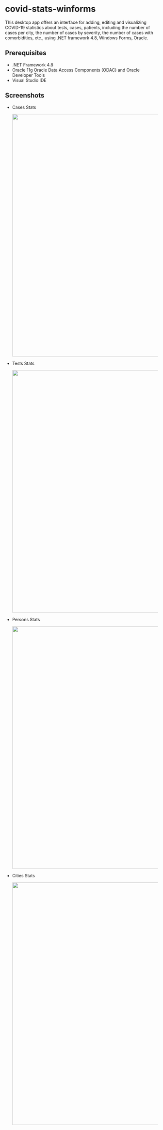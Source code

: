# covid-stats-winforms
This desktop app offers an interface for adding, editing and visualizing COVID-19 statistics about tests, cases, patients, including the number of cases per city, the number of cases by severity, the number of cases with comorbidities, etc., using .NET framework 4.8, Windows Forms, Oracle. 

## Prerequisites
- .NET Framework 4.8
- Oracle 11g Oracle Data Access Components (ODAC) and Oracle Developer Tools
- Visual Studio IDE

## Screenshots
- Cases Stats

  <img src="https://github.com/Andrei-Paval/covid-stats-winforms/assets/87027650/b3cb5e3a-4518-4c02-8a9e-ad9bf5f61083" alt="" width=800 />

- Tests Stats

  <img src="https://github.com/Andrei-Paval/covid-stats-winforms/assets/87027650/61c285e5-c274-4cfb-b974-e4c5c97a3ac3" alt="" width=800 />

- Persons Stats

  <img src="https://github.com/Andrei-Paval/covid-stats-winforms/assets/87027650/12117004-3110-4a08-9200-7a3ccab3b1fc" alt="" width=800 />

- Cities Stats

  <img src="https://github.com/Andrei-Paval/covid-stats-winforms/assets/87027650/0d7ba617-0b41-4fe0-adc5-df4ce710b613" alt="" width=800 />

